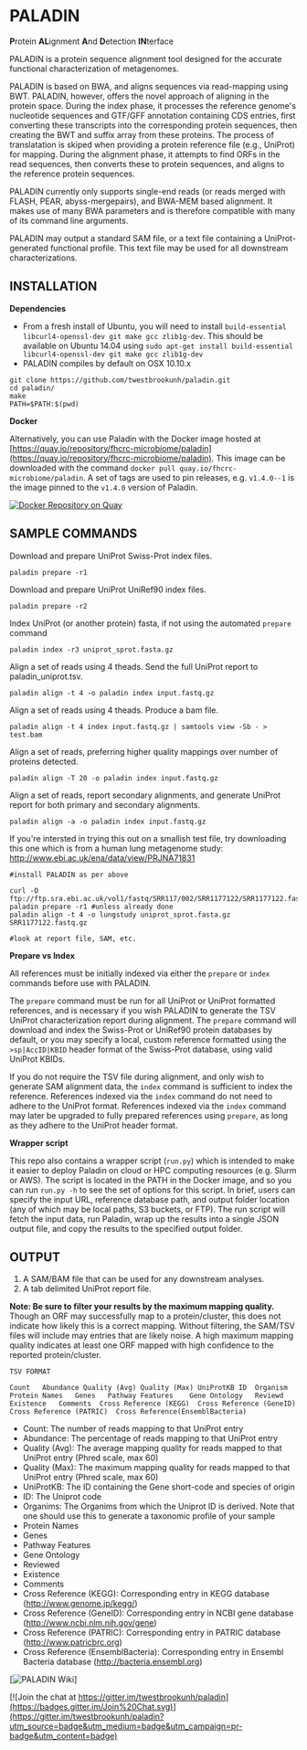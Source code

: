 # PALADIN

**P**rotein **AL**ignment **A**nd **D**etection **IN**terface

PALADIN is a protein sequence alignment tool designed for the accurate functional characterization of metagenomes.

PALADIN is based on BWA, and aligns sequences via read-mapping using BWT. PALADIN, however, offers the novel approach of aligning in the protein space.  During the index phase, it processes the reference genome's nucleotide sequences and GTF/GFF annotation containing CDS entries, first converting these transcripts into the corresponding protein sequences, then creating the BWT and suffix array from these proteins. The process of translatation is skiped when providing a protein reference file (e.g., UniProt) for mapping. During the alignment phase, it attempts to find ORFs in the read sequences, then converts these to protein sequences, and aligns to the reference protein sequences. 

PALADIN currently only supports single-end reads (or reads merged with FLASH, PEAR, abyss-mergepairs), and BWA-MEM based alignment. It makes use of many BWA parameters and is therefore compatible with many of its command line arguments.

PALADIN may output a standard SAM file, or a text file containing a UniProt-generated functional profile. This text file may be used for all downstream characterizations. 


INSTALLATION
--
**Dependencies**

- From a fresh install of Ubuntu, you will need to install `build-essential libcurl4-openssl-dev git make gcc zlib1g-dev`. This should be available on Ubuntu 14.04 using `sudo apt-get install build-essential libcurl4-openssl-dev git make gcc zlib1g-dev`
- PALADIN compiles by default on OSX 10.10.x

```
git clone https://github.com/twestbrookunh/paladin.git
cd paladin/
make
PATH=$PATH:$(pwd)
```

**Docker**

Alternatively, you can use Paladin with the Docker image hosted at [https://quay.io/repository/fhcrc-microbiome/paladin](https://quay.io/repository/fhcrc-microbiome/paladin). This image can be downloaded with the command `docker pull quay.io/fhcrc-microbiome/paladin`. A set of tags are used to pin releases, e.g. `v1.4.0--1` is the image pinned to the `v1.4.0` version of Paladin. 

[![Docker Repository on Quay](https://quay.io/repository/fhcrc-microbiome/paladin/status "Docker Repository on Quay")](https://quay.io/repository/fhcrc-microbiome/paladin)

SAMPLE COMMANDS
--

Download and prepare UniProt Swiss-Prot index files.
```
paladin prepare -r1 
```
Download and prepare UniProt UniRef90 index files.
```
paladin prepare -r2 
```
Index UniProt (or another protein) fasta, if not using the automated `prepare` command
```
paladin index -r3 uniprot_sprot.fasta.gz
```
Align a set of reads using 4 theads. Send the full UniProt report to paladin_uniprot.tsv.
```
paladin align -t 4 -o paladin index input.fastq.gz
```
Align a set of reads using 4 theads. Produce a bam file.
```
paladin align -t 4 index input.fastq.gz | samtools view -Sb - > test.bam
```
Align a set of reads, preferring higher quality mappings over number of proteins detected.
```
paladin align -T 20 -o paladin index input.fastq.gz
```
Align a set of reads, report secondary alignments, and generate UniProt report for both primary and secondary alignments.
```
paladin align -a -o paladin index input.fastq.gz
```

If you're intersted in trying this out on a smallish test file, try downloading this one which is from a human lung metagenome study: http://www.ebi.ac.uk/ena/data/view/PRJNA71831


```
#install PALADIN as per above

curl -O ftp://ftp.sra.ebi.ac.uk/vol1/fastq/SRR117/002/SRR1177122/SRR1177122.fastq.gz
paladin prepare -r1 #unless already done
paladin align -t 4 -o lungstudy uniprot_sprot.fasta.gz SRR1177122.fastq.gz

#look at report file, SAM, etc.
```

**Prepare vs Index**

All references must be initially indexed via either the `prepare` or `index` commands before use with PALADIN.

The `prepare` command must be run for all UniProt or UniProt formatted references, and is necessary if you wish PALADIN to generate the TSV UniProt characterization report during alignment.  The `prepare` command will download and index the Swiss-Prot or UniRef90 protein databases by default, or you may specify a local, custom reference formatted using the `>sp|AccID|KBID` header format of the Swiss-Prot database, using valid UniProt KBIDs.

If you do not require the TSV file during alignment, and only wish to generate SAM alignment data, the `index` command is sufficient to index the reference.  References indexed via the `index` command do not need to adhere to the UniProt format.  References indexed via the `index` command may later be upgraded to fully prepared references using `prepare`, as long as they adhere to the UniProt header format.

**Wrapper script**

This repo also contains a wrapper script (`run.py`) which is intended to make it easier to deploy Paladin on cloud or HPC computing resources (e.g. Slurm or AWS). The script is located in the PATH in the Docker image, and so you can run `run.py -h` to see the set of options for this script. In brief, users can specify the input URL, reference database path, and output folder location (any of which may be local paths, S3 buckets, or FTP). The run script will fetch the input data, run Paladin, wrap up the results into a single JSON output file, and copy the results to the specified output folder. 

OUTPUT
--

1. A SAM/BAM file that can be used for any downstream analyses.
2. A tab delimited UniProt report file.

**Note: Be sure to filter your results by the maximum mapping quality.**  Though an ORF may successfully map to a protein/cluster, this does not indicate how likely this is a correct mapping.  Without filtering, the SAM/TSV files will include may entries that are likely noise.  A high maximum mapping quality indicates at least one ORF mapped with high confidence to the reported protein/cluster.

```
TSV FORMAT

Count	Abundance Quality (Avg) Quality (Max) UniProtKB	ID	Organism	Protein Names	Genes	Pathway	Features	Gene Ontology	Reviewd	Existence	Comments  Cross Reference (KEGG)  Cross Reference (GeneID)  Cross Reference (PATRIC)  Cross Reference(EnsemblBacteria)
```

- Count: The number of reads mapping to that UniProt entry
- Abundance: The percentage of reads mapping to that UniProt entry
- Quality (Avg): The average mapping quality for reads mapped to that UniProt entry (Phred scale, max 60)
- Quality (Max): The maximum mapping quality for reads mapped to that UniProt entry (Phred scale, max 60)
- UniProtKB: The ID containing the Gene short-code and species of origin
- ID: The Uniprot code
- Organims: The Organims from which the Uniprot ID is derived. Note that one should use this to generate a taxonomic profile of your sample
- Protein Names
- Genes
- Pathway	Features
- Gene Ontology
- Reviewed
- Existence
- Comments
- Cross Reference (KEGG): Corresponding entry in KEGG database (http://www.genome.jp/kegg/)
- Cross Reference (GeneID): Corresponding entry in NCBI gene database (http://www.ncbi.nlm.nih.gov/gene)
- Cross Reference (PATRIC): Corresponding entry in PATRIC database (http://www.patricbrc.org)
- Cross Reference (EnsemblBacteria): Corresponding entry in Ensembl Bacteria database (http://bacteria.ensembl.org)

[![PALADIN Wiki](https://github.com/twestbrookunh/paladin/wiki)]

[![Join the chat at https://gitter.im/twestbrookunh/paladin](https://badges.gitter.im/Join%20Chat.svg)](https://gitter.im/twestbrookunh/paladin?utm_source=badge&utm_medium=badge&utm_campaign=pr-badge&utm_content=badge)


